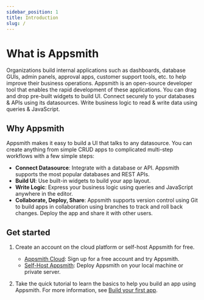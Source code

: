 ```yaml
---
sidebar_position: 1
title: Introduction
slug: /
---
```


# What is Appsmith

Organizations build internal applications such as dashboards, database GUIs, admin panels, approval apps, customer support tools, etc. to help improve their business operations. Appsmith is an open-source developer tool that enables the rapid development of these applications. You can drag and drop pre-built widgets to build UI. Connect securely to your databases & APIs using its datasources. Write business logic to read & write data using queries & JavaScript.

<figure>
    <VideoEmbed host="youtube" videoId="NnaJdA1A11s"/> 
</figure>

## Why Appsmith

Appsmith makes it easy to build a UI that talks to any datasource. You can create anything from simple CRUD apps to complicated multi-step workflows with a few simple steps:

- **Connect Datasource**: Integrate with a database or API. Appsmith supports the most popular databases and REST APIs.
- **Build UI**: Use built-in widgets to build your app layout.
- **Write Logic**: Express your business logic using queries and JavaScript anywhere in the editor.
- **Collaborate, Deploy, Share**: Appsmith supports version control using Git to build apps in collaboration using branches to track and roll back changes. Deploy the app and share it with other users.

## Get started

1. Create an account on the cloud platform or self-host Appsmith for free.

   - [Appsmith Cloud](https://app.appsmith.com/): Sign up for a free account and try Appsmith.
   - [Self-Host Appsmith](/getting-started/setup): Deploy Appsmith on your local machine or private server.

2. Take the quick tutorial to learn the basics to help you build an app using Appsmith. For more information, see [Build your first app](/getting-started/tutorials/start-building).